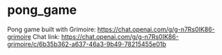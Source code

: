 # pong_game
Pong game built with Grimoire: https://chat.openai.com/g/g-n7Rs0IK86-grimoire
Chat link: https://chat.openai.com/g/g-n7Rs0IK86-grimoire/c/6b35b362-a637-46a3-9b49-78215455e01b
